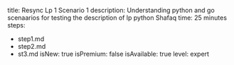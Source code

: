 title: Resync Lp 1 Scenario 1
description: Understanding python and go scenaarios for testing the description of lp python Shafaq
time: 25 minutes
steps:
  - step1.md
  - step2.md
  - st3.md
isNew: true
isPremium: false
isAvailable: true
level: expert
